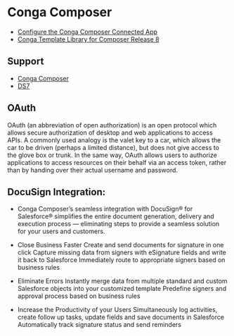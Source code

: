 # Conga Composer
* [Configure the Conga Composer Connected App](https://support.getconga.com/Conga_Composer/Getting_Started_with_Composer/Configuring_Composer/011Configure_the_Conga_Composer_Connected_App)
* [Conga Template Library for Composer Release 8](https://support.getconga.com/Conga_Composer/Creating_Composer_Templates/Composer_Template_Basics/Conga_Template_Library_for_Composer_Release_8)

## Support
* [Conga Composer](https://support.getconga.com/Conga_Composer)
* [DS7](https://support.getconga.com/Conga_Composer/Customizing_Composer_with_Parameters/Composer_Parameter_Guide/DS7)

## OAuth
OAuth (an abbreviation of open authorization) is an open protocol which allows secure authorization of desktop and web applications to access APIs. A commonly used analogy is the valet key to a car, which allows the car to be driven (perhaps a limited distance), but does not give access to the glove box or trunk. In the same way, OAuth allows users to authorize applications to access resources on their behalf via an access token, rather than by handing over their actual username and password.

## DocuSign Integration:
* Conga Composer’s seamless integration with DocuSign® for Salesforce® simplifies the entire document generation, delivery and execution process — eliminating steps to provide a seamless solution for your users and customers.

* Close Business Faster
Create and send documents for signature in one click
Capture missing data from signers with eSignature fields and write it back to Salesforce
Immediately route to appropriate signers based on business rules
* Eliminate Errors
Instantly merge data from multiple standard and custom Salesforce objects into your customized template
Predefine signers and approval process based on business rules
* Increase the Productivity of your Users
Simultaneously log activities, create follow up tasks, update fields and save documents in Salesforce
Automatically track signature status and send reminders
